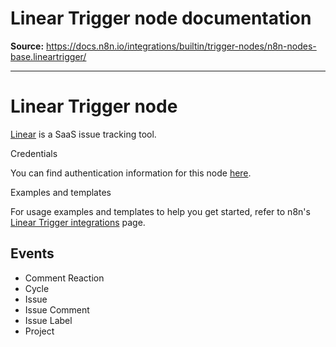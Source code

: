 # Linear Trigger node documentation

**Source:** https://docs.n8n.io/integrations/builtin/trigger-nodes/n8n-nodes-base.lineartrigger/

---

# Linear Trigger node

[Linear](https://linear.app/) is a SaaS issue tracking tool.

Credentials

You can find authentication information for this node [here](../../credentials/linear/).

Examples and templates

For usage examples and templates to help you get started, refer to n8n's [Linear Trigger integrations](https://n8n.io/integrations/linear-trigger/) page.

## Events

- Comment Reaction
- Cycle
- Issue
- Issue Comment
- Issue Label
- Project
